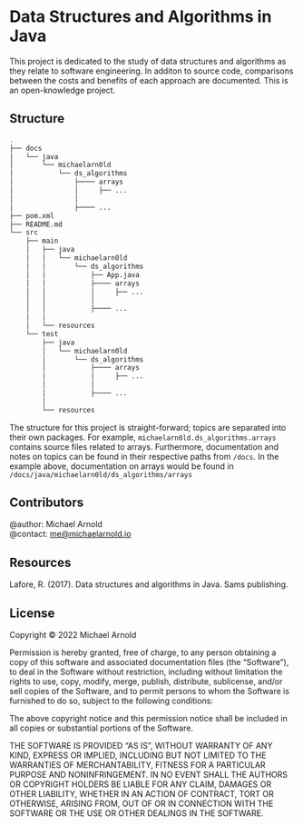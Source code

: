 # Data Structures and Algorithms in Java
This project is dedicated to the study of data structures and algorithms as they
relate to software engineering. In additon to source code, comparisons between
the costs and benefits of each approach are documented. This is an
open-knowledge project.

## Structure
```bash
.
├── docs
│   └── java
│       └── michaelarn0ld
│           └── ds_algorithms
│               ├──── arrays
│               │     ├── ...
│               │     
│               ├──── ...
├── pom.xml
├── README.md
└── src
    ├── main
    │   ├── java
    │   │   └── michaelarn0ld
    │   │       └── ds_algorithms
    │   │           ├── App.java
    │   │           ├──── arrays
    │   │           │     ├── ...
    │   │           │      
    │   │           ├──── ...
    │   │                 
    │   └── resources
    └── test
        ├── java
        │   └── michaelarn0ld
        │       └── ds_algorithms
        │           ├──── arrays
        │           │     ├── ...
        │           │      
        │           ├──── ...
        │                 
        └── resources
```
The structure for this project is straight-forward; topics are separated into
their own packages. For example, `michaelarn0ld.ds_algorithms.arrays` contains
source files related to arrays. Furthermore, documentation and notes on topics
can be found in their respective paths from `/docs`. In the example above,
documentation on arrays would be found in
`/docs/java/michaelarn0ld/ds_algorithms/arrays`


## Contributors
@author: Michael Arnold \
@contact: me@michaelarnold.io


## Resources
Lafore, R. (2017). Data structures and algorithms in Java. Sams publishing.


## License
Copyright © 2022 Michael Arnold

Permission is hereby granted, free of charge, to any person obtaining a copy of this software and associated documentation files (the “Software”), to deal in the Software without restriction, including without limitation the rights to use, copy, modify, merge, publish, distribute, sublicense, and/or sell copies of the Software, and to permit persons to whom the Software is furnished to do so, subject to the following conditions:

The above copyright notice and this permission notice shall be included in all copies or substantial portions of the Software.

THE SOFTWARE IS PROVIDED “AS IS”, WITHOUT WARRANTY OF ANY KIND, EXPRESS OR IMPLIED, INCLUDING BUT NOT LIMITED TO THE WARRANTIES OF MERCHANTABILITY, FITNESS FOR A PARTICULAR PURPOSE AND NONINFRINGEMENT. IN NO EVENT SHALL THE AUTHORS OR COPYRIGHT HOLDERS BE LIABLE FOR ANY CLAIM, DAMAGES OR OTHER LIABILITY, WHETHER IN AN ACTION OF CONTRACT, TORT OR OTHERWISE, ARISING FROM, OUT OF OR IN CONNECTION WITH THE SOFTWARE OR THE USE OR OTHER DEALINGS IN THE SOFTWARE.
